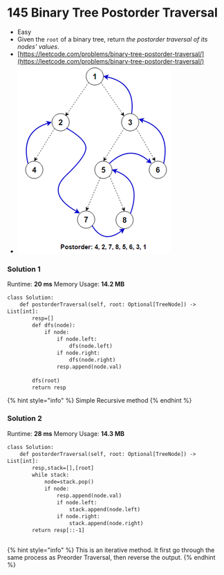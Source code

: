 # 145 Binary Tree Postorder Traversal

* Easy
* Given the `root` of a binary tree, return _the postorder traversal of its nodes' values_.
* [https://leetcode.com/problems/binary-tree-postorder-traversal/](https://leetcode.com/problems/binary-tree-postorder-traversal/)
* ![](<../../.gitbook/assets/image (3) (1) (1) (1).png>)

### Solution 1

Runtime: **20 ms** Memory Usage: **14.2 MB**

```
class Solution:
    def postorderTraversal(self, root: Optional[TreeNode]) -> List[int]:
        resp=[]
        def dfs(node):
            if node:
                if node.left:
                    dfs(node.left)
                if node.right:
                    dfs(node.right)
                resp.append(node.val)
                
        dfs(root)
        return resp
```

{% hint style="info" %}
Simple Recursive method
{% endhint %}

### Solution 2

Runtime: **28 ms** Memory Usage: **14.3 MB**

```
class Solution:
    def postorderTraversal(self, root: Optional[TreeNode]) -> List[int]:
        resp,stack=[],[root]
        while stack:
            node=stack.pop()
            if node:
                resp.append(node.val)
                if node.left:
                    stack.append(node.left)
                if node.right:
                    stack.append(node.right)
        return resp[::-1]
        
```

{% hint style="info" %}
This is an iterative method. It first go through the same process as Preorder Traversal, then reverse the output.&#x20;
{% endhint %}
